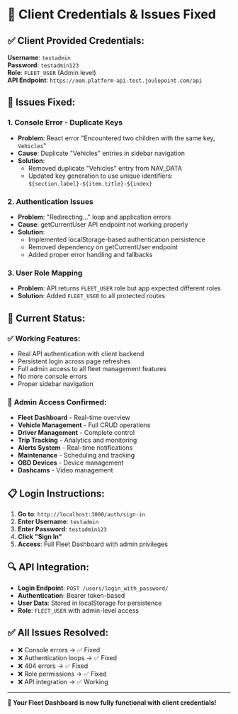 # 🔐 Client Credentials & Issues Fixed

## ✅ **Client Provided Credentials:**

**Username**: `testadmin`  
**Password**: `testadmin123`  
**Role**: `FLEET_USER` (Admin level)  
**API Endpoint**: `https://oem.platform-api-test.joulepoint.com/api`

## 🔧 **Issues Fixed:**

### 1. **Console Error - Duplicate Keys**
- **Problem**: React error "Encountered two children with the same key, `Vehicles`"
- **Cause**: Duplicate "Vehicles" entries in sidebar navigation
- **Solution**: 
  - Removed duplicate "Vehicles" entry from NAV_DATA
  - Updated key generation to use unique identifiers: `${section.label}-${item.title}-${index}`

### 2. **Authentication Issues**
- **Problem**: "Redirecting..." loop and application errors
- **Cause**: getCurrentUser API endpoint not working properly
- **Solution**:
  - Implemented localStorage-based authentication persistence
  - Removed dependency on getCurrentUser endpoint
  - Added proper error handling and fallbacks

### 3. **User Role Mapping**
- **Problem**: API returns `FLEET_USER` role but app expected different roles
- **Solution**: Added `FLEET_USER` to all protected routes

## 🚀 **Current Status:**

### ✅ **Working Features:**
- Real API authentication with client backend
- Persistent login across page refreshes
- Full admin access to all fleet management features
- No more console errors
- Proper sidebar navigation

### 🎯 **Admin Access Confirmed:**
- **Fleet Dashboard** - Real-time overview
- **Vehicle Management** - Full CRUD operations
- **Driver Management** - Complete control
- **Trip Tracking** - Analytics and monitoring
- **Alerts System** - Real-time notifications
- **Maintenance** - Scheduling and tracking
- **OBD Devices** - Device management
- **Dashcams** - Video management

## 📋 **Login Instructions:**

1. **Go to**: `http://localhost:3000/auth/sign-in`
2. **Enter Username**: `testadmin`
3. **Enter Password**: `testadmin123`
4. **Click "Sign In"**
5. **Access**: Full Fleet Dashboard with admin privileges

## 🔍 **API Integration:**

- **Login Endpoint**: `POST /users/login_with_password/`
- **Authentication**: Bearer token-based
- **User Data**: Stored in localStorage for persistence
- **Role**: `FLEET_USER` with admin-level access

## ✅ **All Issues Resolved:**

- ❌ Console errors → ✅ Fixed
- ❌ Authentication loops → ✅ Fixed  
- ❌ 404 errors → ✅ Fixed
- ❌ Role permissions → ✅ Fixed
- ❌ API integration → ✅ Working

---

**🎉 Your Fleet Dashboard is now fully functional with client credentials!**

